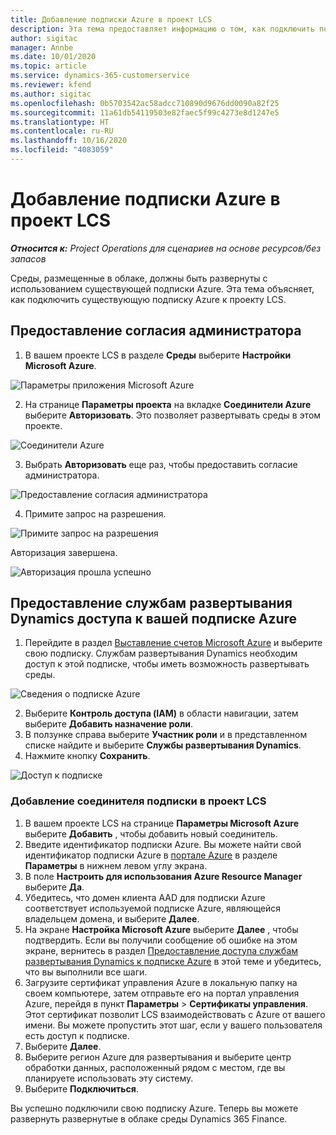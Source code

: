 ```yaml
---
title: Добавление подписки Azure в проект LCS
description: Эта тема предоставляет информацию о том, как подключить подписку Azure к проекту LCS.
author: sigitac
manager: Annbe
ms.date: 10/01/2020
ms.topic: article
ms.service: dynamics-365-customerservice
ms.reviewer: kfend
ms.author: sigitac
ms.openlocfilehash: 0b5703542ac58adcc710890d9676dd0090a82f25
ms.sourcegitcommit: 11a61db54119503e82faec5f99c4273e8d1247e5
ms.translationtype: HT
ms.contentlocale: ru-RU
ms.lasthandoff: 10/16/2020
ms.locfileid: "4083059"
---
```

# <a name="add-an-azure-subscription-to-lcs-project"></a>Добавление подписки Azure в проект LCS

_**Относится к:** Project Operations для сценариев на основе ресурсов/без запасов_

Среды, размещенные в облаке, должны быть развернуты с использованием существующей подписки Azure. Эта тема объясняет, как подключить существующую подписку Azure к проекту LCS. 

## <a name="grant-admin-consent"></a>Предоставление согласия администратора

1. В вашем проекте LCS в разделе **Среды** выберите **Настройки Microsoft Azure**.

![Параметры приложения Microsoft Azure](./media/1MicrosoftAzureSettings.png)

2. На странице **Параметры проекта** на вкладке **Соединители Azure** выберите **Авторизовать**. Это позволяет развертывать среды в этом проекте.

![Соединители Azure](./media/2AzureConnectors.png)

3. Выбрать **Авторизовать** еще раз, чтобы предоставить согласие администратора.

![Предоставление согласия администратора](./media/3GrantAdminConsent.png)

4. Примите запрос на разрешения.

![Примите запрос на разрешения](./media/4AcceptPermissionRequest.png)

Авторизация завершена. 

![Авторизация прошла успешно](./media/5AuthorizationComplete.png)

## <a name="provide-dynamics-deployment-services-access-to-your-azure-subscription"></a><a name="provide"></a>Предоставление службам развертывания Dynamics доступа к вашей подписке Azure

1. Перейдите в раздел [Выставление счетов Microsoft Azure](https://portal.azure.com/#blade/Microsoft\_Azure\_Billing/SubscriptionsBlade) и выберите свою подписку. Службам развертывания Dynamics необходим доступ к этой подписке, чтобы иметь возможность развертывать среды.

![Сведения о подписке Azure](./media/6AzureSubscription.png)

2. Выберите **Контроль доступа (IAM)** в области навигации, затем выберите **Добавить назначение роли**.
3. В ползунке справа выберите **Участник роли** и в представленном списке найдите и выберите **Службы развертывания Dynamics**. 
4. Нажмите кнопку **Сохранить**.

![Доступ к подписке](./media/7SubscriptionAccess.png)

### <a name="add-a-subscription-connector-to-an-lcs-project"></a>Добавление соединителя подписки в проект LCS

1. В вашем проекте LCS на странице **Параметры Microsoft Azure** выберите **Добавить** , чтобы добавить новый соединитель.
2. Введите идентификатор подписки Azure. Вы можете найти свой идентификатор подписки Azure в [портале Azure](https://ms.portal.azure.com/) в разделе **Параметры** в нижнем левом углу экрана.
3. В поле **Настроить для использования Azure Resource Manager** выберите **Да**.
4. Убедитесь, что домен клиента AAD для подписки Azure соответствует используемой подписке Azure, являющейся владельцем домена, и выберите **Далее**.
5. На экране **Настройка Microsoft Azure** выберите **Далее** , чтобы подтвердить. Если вы получили сообщение об ошибке на этом экране, вернитесь в раздел [Предоставление доступа службам развертывания Dynamics к подписке Azure](#provide) в этой теме и убедитесь, что вы выполнили все шаги.
6. Загрузите сертификат управления Azure в локальную папку на своем компьютере, затем отправьте его на портал управления Azure, перейдя в пункт **Параметры** > **Сертификаты управления**. Этот сертификат позволит LCS взаимодействовать с Azure от вашего имени. Вы можете пропустить этот шаг, если у вашего пользователя есть доступ к подписке.
7. Выберите **Далее**.
8. Выберите регион Azure для развертывания и выберите центр обработки данных, расположенный рядом с местом, где вы планируете использовать эту систему.
9.  Выберите **Подключиться**.

Вы успешно подключили свою подписку Azure. Теперь вы можете развернуть развернутые в облаке среды Dynamics 365 Finance.


